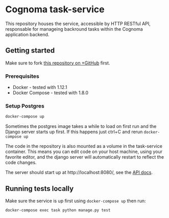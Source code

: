 # Cognoma task-service

This repository houses the service, accessible by HTTP RESTful API, responsable for manageing backround tasks within the Cognoma application backend.

## Getting started

Make sure to fork [this repository on
 +GitHub](https://github.com/cognoma/task-service "cognoma/task-service on
 +GitHub") first.

### Prerequisites

- Docker - tested with 1.12.1
- Docker Compose - tested with 1.8.0

### Setup Postgres

```sh
docker-compose up
```

Sometimes the postgres image takes a while to load on first run and the Django server starts up first. If this happens just ctrl+C and rerun `docker-compose up`

The code in the repository is also mounted as a volume in the task-service container. This means you can edit code on your host machine, using your favorite editor, and the django server will automatically restart to reflect the code changes.

The server should start up at http://localhost:8080/, see the [API docs](https://github.com/cognoma/task-service/blob/master/doc/api.md).

## Running tests locally

Make sure the service is up first using `docker-compose up` then run:

```sh
docker-compose exec task python manage.py test
```